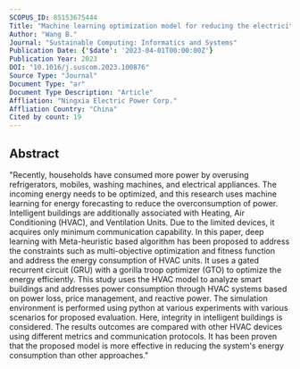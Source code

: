 ```yaml
---
SCOPUS_ID: 85153675444
Title: "Machine learning optimization model for reducing the electricity loads in residential energy forecasting"
Author: "Wang B."
Journal: "Sustainable Computing: Informatics and Systems"
Publication Date: {'$date': '2023-04-01T00:00:00Z'}
Publication Year: 2023
DOI: "10.1016/j.suscom.2023.100876"
Source Type: "Journal"
Document Type: "ar"
Document Type Description: "Article"
Affliation: "Ningxia Electric Power Corp."
Affliation Country: "China"
Cited by count: 19
---
```


## Abstract
"Recently, households have consumed more power by overusing refrigerators, mobiles, washing machines, and electrical appliances. The incoming energy needs to be optimized, and this research uses machine learning for energy forecasting to reduce the overconsumption of power. Intelligent buildings are additionally associated with Heating, Air Conditioning (HVAC), and Ventilation Units. Due to the limited devices, it acquires only minimum communication capability. In this paper, deep learning with Meta-heuristic based algorithm has been proposed to address the constraints such as multi-objective optimization and fitness function and address the energy consumption of HVAC units. It uses a gated recurrent circuit (GRU) with a gorilla troop optimizer (GTO) to optimize the energy efficiently. This study uses the HVAC model to analyze smart buildings and addresses power consumption through HVAC systems based on power loss, price management, and reactive power. The simulation environment is performed using python at various experiments with various scenarios for proposed evaluation. Here, integrity in intelligent buildings is considered. The results outcomes are compared with other HVAC devices using different metrics and communication protocols. It has been proven that the proposed model is more effective in reducing the system's energy consumption than other approaches."
